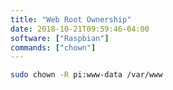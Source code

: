 ```yaml
---
title: "Web Root Ownership"
date: 2018-10-21T09:59:46-04:00
software: ["Raspbian"]
commands: ["chown"]
---
```

```bash
sudo chown -R pi:www-data /var/www
```